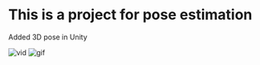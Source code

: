 # This is a project for pose estimation

Added 3D pose in Unity

![vid](new_vid.gif) ![gif](gif.gif)
